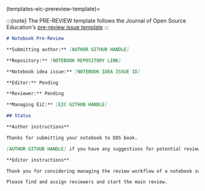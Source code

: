 (templates-eic-prereview-template)=

:::{note}
The PRE-REVIEW template follows the Journal of Open Source Education's [pre-review issue template](https://openjournals.readthedocs.io/en/jose/editing.html) 
:::

```markdown
# Notebook Pre-Review

**Submitting author:** [AUTHOR GITHUB HANDLE]

**Repository:** [NOTEBOOK REPOSITORY LINK]

**Notebook idea issue:** [NOTEBOOK IDEA ISSUE ID]

**Editor:** Pending

**Reviewer:** Pending

**Managing EiC:** [EIC GITHUB HANDLE]

## Status

**Author instructions**

Thanks for submitting your notebook to EDS book. 

[AUTHOR GITHUB HANDLE] if you have any suggestions for potential reviewers then please mention them here in this thread (without tagging them with an @).

**Editor instructions**

Thank you for considering managing the review workflow of a notebook submission to EDS book.

Please find and assign reviewers and start the main review.
```